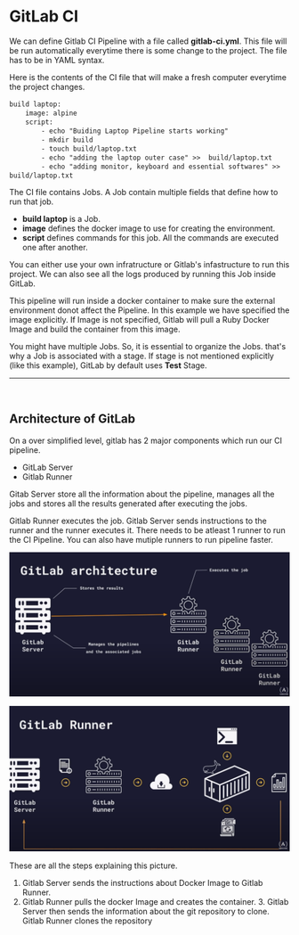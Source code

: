 # GitLab CI

We can define Gitlab CI Pipeline with a file called **gitlab-ci.yml**. This file will be run automatically everytime there is some change to the project. The file has to be in YAML syntax.

Here is the contents of the CI file that will make a fresh computer everytime the project changes.

```shell
build laptop:
    image: alpine
    script:
        - echo "Buiding Laptop Pipeline starts working"
        - mkdir build
        - touch build/laptop.txt
        - echo "adding the laptop outer case" >>  build/laptop.txt
        - echo "adding monitor, keyboard and essential softwares" >> build/laptop.txt
```

The CI file contains Jobs. A Job contain multiple fields that define how to run that job.

- **build laptop** is a Job.
- **image** defines the docker image to use for creating the environment.
- **script** defines commands for this job. All the commands are executed one after another.

You can either use your own infratructure or Gitlab's infastructure to run this project. We can also see all the logs produced by running this Job inside GitLab.

This pipeline will run inside a docker container to make sure the external environment donot affect the Pipeline. In this example we have specified the image explicitly. If Image is not specified, Gitlab will pull a Ruby Docker Image and build the container from this image.

You might have multiple Jobs. So, it is essential to organize the Jobs. that's why a Job is associated with a stage. If stage is not mentioned explicitly (like this example), GitLab by default uses **Test** Stage.

<hr>
<br>

## Architecture of GitLab

On a over simplified level, gitlab has 2 major components which run our CI pipeline.

- GitLab Server
- Gitlab Runner

Gitab Server store all the information about the pipeline, manages all the jobs and stores all the results generated after executing the jobs.

Gitlab Runner executes the job. Gitlab Server sends instructions to the runner and the runner executes it. There needs to be atleast 1 runner to run the CI Pipeline. You can also have mutiple runners to run pipeline faster.

![Architecutre of GitLab](../../assets/images/Screenshot%20from%202023-01-19%2012-08-59.png)

![GitLab Process](../../assets/images/Screenshot%20from%202023-01-19%2012-12-18.png)

These are all the steps explaining this picture.

1. Gitlab Server sends the instructions about Docker Image to Gitlab Runner.
2. Gitlab Runner pulls the docker Image and creates the container. 3. Gitlab Server then sends the information about the git repository to clone. Gitlab Runner clones the repository
